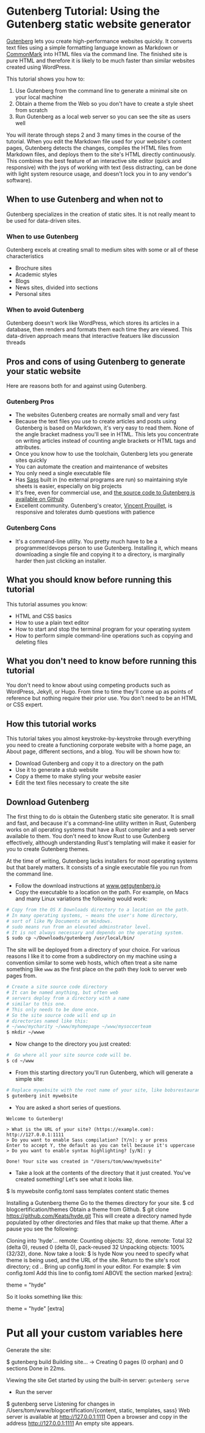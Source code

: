 # Gutenberg Tutorial: Using the Gutenberg static website generator

[Gutenberg](https://getgutenberg.io) lets you create high-performance websites quickly. 
It converts text files using a simple formatting language known as Markdown or [CommonMark](http://commonmark.org/) 
into HTML files via the command line. The finished site is pure HTML and therefore it is likely to be much faster
than similar websites created using WordPress.

This tutorial shows you how to:

1. Use Gutenberg from the command line to generate a minimal site on your local machine
2. Obtain a theme from the Web so you don't have to create a style sheet from scratch
3. Run Gutenberg as a local web server so you can see the site as users well

You will iterate through steps 2 and 3 many times in the course of the tutorial. When you edit the Markdown file used
for your website's content pages, Gutenberg detects the changes, compiles the HTML files from Markdown files, and deploys them
to the site's HTML directly continuously. This combines the best feature of an interactive site editor (quick
and responsive) with the joys of working with text (less distracting, can be done with light system resource
usage, and doesn't lock you in to any vendor's software).

## When to use Gutenberg and when not to

Gutenberg specializes in the creation of static sites. It is not really meant to be used for data-driven sites.

### When to use Gutenberg

Gutenberg excels at creating small to medium sites with some or all of these characteristics

* Brochure sites
* Academic styles
* Blogs
* News sites, divided into sections
* Personal sites

### When to avoid Gutenberg

Gutenberg doesn't work like WordPress, which stores its articles in a database, then renders and formats them
each time they are viewed. This data-driven approach means that interactive featuers like
discussion threads

## Pros and cons of using Gutenberg to generate your static website

Here are reasons both for and against using Gutenberg.

### Gutenberg Pros

* The websites Gutenberg creates are normally small and very fast
* Because the text files you use to create articles and posts using Gutenberg is based on Markdown, it's 
very easy to read them. None of the angle bracket madness you'll see in HTML.
This lets you concentrate on writing articles instead of counting angle brackets or HTML tags and attributes.
* Once you know how to use the toolchain, Gutenberg lets you generate sites quickly
* You can automate the creation and maintenance of websites
* You only need a single executable file
* Has [Sass](http://sass-lang.com/guide) built in (no external programs are run) so
maintaining style sheets is easier, especially on big projects
* It's free, even for commercial use, and [the source code to Gutenberg is available on Github](https://github.com/Keats/gutenberg)
* Excellent community. Gutenberg's creator, [Vincent Prouillet](https://github.com/Keats), is responsive and tolerates
dumb questions with patience

### Gutenberg Cons

* It's a command-line utility. You pretty much have to be a programmer/devops person to 
use Gutenberg. Installing it, which means downloading a single file and copying it to a directory,
is marginally harder then just clicking an installer.

## What you should know before running this tutorial

This tutorial assumes you know:

* HTML and CSS basics
* How to use a plain text editor
* How to start and stop the terminal program for your operating system 
* How to perform simple command-line operations such as copying and deleting files

## What you don't need to know before running this tutorial

You don't need to know about using competing products such as WordPress, Jekyll, or Hugo. From time to time they'll come up as points of reference but nothing require their prior use. You don't need to be an HTML or CSS expert.
 
## How this tutorial works

This tutorial takes you almost keystroke-by-keystroke through everything you need to create a functioning
corporate website with a home page, an About page, different sections, and a blog. You will be shown how to:

* Download Gutenberg and copy it to a directory on the path
* Use it to generate a stub website
* Copy a theme to make styling your website easier
* Edit the text files necessary to create the site

## Download Gutenberg

The first thing to do is obtain the Gutenberg static site generator. It is small and fast, and because it's a command-line utility written in Rust, Gutenberg works on all operating systems that have a Rust compiler and a web server available to them. You don't need to know Rust to use Gutenberg effectively, although understanding Rust's templating will make it easier
for you to create Gutenberg themes.

At the time of writing, Gutenberg lacks installers for most operating systems but that barely matters. It consists of a single executable file you run from the command line.

* Follow the download instructions at www.getgutenberg.io
* Copy the executable to a location on the path. For example, on Macs and many Linux variations the following would work:

```sh
# Copy from the OS X Downloads directory to a location on the path.
# In many operating systems, ~ means the user's home directory,
# sort of like My Documents on Windows.
# sudo means run from an elevated adminstrator level.
# It is not always necessary and depends on the operating system.
$ sudo cp ~/Downloads/gutenberg /usr/local/bin/
```

The site will be deployed from a directory of your choice. For various reasons
I like it to come from a subdirectory on my machine using a convention similar
to some web hosts, which often treat a site name something like `www` as the
first place on the path they look to server web pages from.

```sh 
# Create a site source code directory
# It can be named anything, but often web
# servers deploy from a directory with a name 
# similar to this one.
# This only needs to be done once.
# So the site source code will end up in 
# directories named like this:
# ~/www/mycharity ~/www/myhomepage ~/www/mysoccerteam
$ mkdir ~/wwwe 
```

* Now change to the directory you just created:

```sh
#  Go where all your site source code will be.
$ cd ~/www
```

* From this starting directory you'll run Gutenberg, which will
generate a simple site:

```sh
# Replace mywebsite with the root name of your site, like bobsrestaurant or whatever.
$ gutenberg init mywebsite
```

* You are asked a short series of questions.

```
Welcome to Gutenberg!

> What is the URL of your site? (https://example.com): http://127.0.0.1:1111
> Do you want to enable Sass compilation? [Y/n]: y or press 
Enter to accept Y, the default as you can tell because it's uppercase
> Do you want to enable syntax highlighting? [y/N]: y

Done! Your site was created in "/Users/tom/www/mywebsite"
```

* Take a look at the contents of the directory that it just created. You've
created something! Let's see what it looks like.

$ ls mywebsite
config.toml	sass		templates
content		static		themes

Installing a Gutenberg theme
Go to the themes directory for your site.
$ cd blogcertification/themes
Obtain a theme from Github.
$ git clone https://github.com/Keats/hyde.git
This will create a directory named hyde populated by other directories and files that make up that theme. 
After a pause you see the following:

Cloning into 'hyde'...
remote: Counting objects: 32, done.
remote: Total 32 (delta 0), reused 0 (delta 0), pack-reused 32
Unpacking objects: 100% (32/32), done.
Now take a look:
$ ls
hyde
Now you need to specify what theme is being used, and the URL of the site.
Return to the site's root directory;
cd ..
Bring up config.toml in your editor. For example:
$ vim config.toml
Add this line to config.toml ABOVE the section marked [extra]:

theme = "hyde"

So it looks something like this:

theme = "hyde"
[extra]
# Put all your custom variables here

Generate the site:

$ gutenberg build
Building site...
-> Creating 0 pages (0 orphan) and 0 sections
Done in 22ms.


Viewing the site
Get started by using the built-in server: `gutenberg serve`
* Run the server

$ gutenberg serve
Listening for changes in /Users/tom/www/blogcertification/{content, static, templates, sass}
Web server is available at http://127.0.0.1:1111
Open a browser and copy in the address http://127.0.0.1:1111
An empty site appears.


